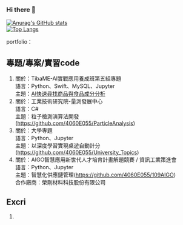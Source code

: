 ### Hi there 👋



[![Anurag's GitHub stats](https://github-readme-stats.vercel.app/api?username=4060E055&show_icons=true&theme=radical)](https://github.com/4060E055)  
[![Top Langs](https://github-readme-stats.vercel.app/api/top-langs/?username=4060E055&layout=compact&theme=gruvbox)](https://github.com/4060E055)

portfolio：
<br>
## 專題/專案/實習code
1. 關於：TibaME-AI實戰應用養成班第五組專題<br>
   語言：Python、Swift、MySQL、Jupyter<br>
   主題：[AI快速尋找商品與食品成分分析](https://github.com/4060E055/TibaMe_Special_topic)
2. 關於：工業技術研究院-量測發展中心 <br>
   語言：C#<br>
   主題：粒子檢測演算法開發(https://github.com/4060E055/ParticleAnalysis)
3. 關於：大學專題<br>
   語言：Python、Jupyter<br>
   主題：以深度學習實現桌遊自動計分(https://github.com/4060E055/University_Topics)
4. 關於：AIGO智慧應用新世代人才培育計畫解題競賽 / 資訊工業策進會<br>
   語言：Python、Jupyter<br>
   主題：智慧化供應鏈管理(https://github.com/4060E055/109AIGO)<br>
   合作廠商：榮剛材料科技股份有限公司<br>

## Excri
1. 




<!--
**4060E055/4060E055** is a ✨ _special_ ✨ repository because its `README.md` (this file) appears on your GitHub profile.

Here are some ideas to get you started:



- 🔭 I’m currently working on ...
- 🌱 I’m currently learning ...
- 👯 I’m looking to collaborate on ...
- 🤔 I’m looking for help with ...
- 💬 Ask me about ...
- 📫 How to reach me: ...
- 😄 Pronouns: ...
- ⚡ Fun fact: ...
-->
